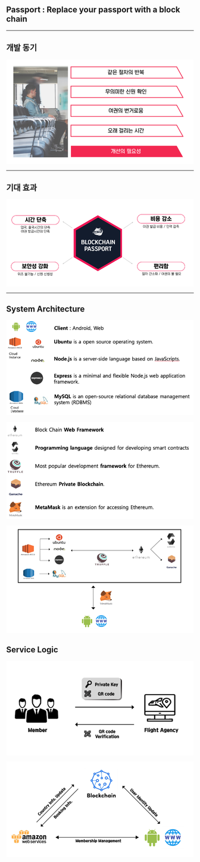 ## Passport : Replace your passport with a block chain


---

## 개발 동기 

![](/public_static/images/readme_image/1.png)

---

## 기대 효과

![](/public_static/images/readme_image/2.png)

---

## System Architecture

![](/public_static/images/readme_image/3.png)

![](/public_static/images/readme_image/4.png)

![](/public_static/images/readme_image/5.png)

## Service Logic 

![](/public_static/images/readme_image/6.png)

![](/public_static/images/readme_image/7.png)
